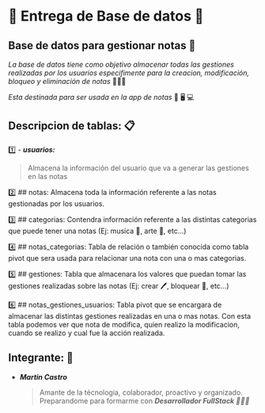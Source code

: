 # 
# 💾 Entrega de Base de datos 💾

## Base de datos para gestionar notas 🚀
*La base de datos tiene como objetivo almacenar todas las gestiones realizadas por los usuarios especifimente para la creacion, modificación, bloqueo y eliminación de notas* :star2:🥇:star2:

*Esta destinada para ser usada en la app de notas* 📱 🖥️ 💻

## Descripcion de tablas: 📋
:one: - ***usuarios:*** 
>Almacena la información del usuario que va a generar las gestiones en las notas

:two: ## notas: Almacena toda la información referente a las notas gestionadas por los usuarios.

:three: ## categorias: Contendra información referente a las distintas categorias que puede tener una notas (Ej: musica 🎵, arte 🎨, etc...)

:four: ## notas_categorias: Tabla de relación o también conocida como tabla pivot que sera usada para relacionar una nota con una o mas categorias.

:five: ## gestiones: Tabla que almacenara los valores que puedan tomar las gestiones realizadas sobre las notas (Ej: crear 🖊️, bloquear 🔐, etc...)

6️⃣ ## notas_gestiones_usuarios: Tabla pivot que se encargara de almacenar las distintas gestiones realizadas en una o mas notas. Con esta tabla podemos ver que nota de modifica, quien realizo la modificacion, cuando se realizo y cual fue la acción realizada.


## Integrante: 🤩
- ***Martin Castro***
  > Amante de la técnologia, colaborador, proactivo y organizado. Preparandome para formarme con ***Desarrollador FullStack 💪💪💪***
